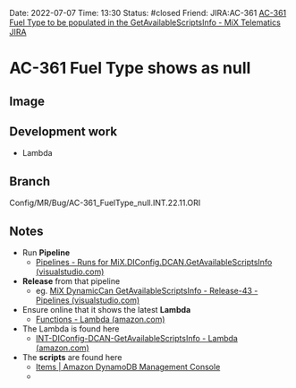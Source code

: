 Date: 2022-07-07 Time: 13:30
Status: #closed
Friend: 
JIRA:AC-361
[AC-361 Fuel Type to be populated in the GetAvailableScriptsInfo - MiX Telematics JIRA](https://jira.mixtelematics.com/browse/AC-361)

# AC-361 Fuel Type shows as null

## Image


## Development work

- Lambda

## Branch
Config/MR/Bug/AC-361_FuelType_null.INT.22.11.ORI

## Notes
- Run **Pipeline**
	- [Pipelines - Runs for MiX.DIConfig.DCAN.GetAvailableScriptsInfo (visualstudio.com)](https://mixtelematics.visualstudio.com/DeviceIntegration/_build?definitionId=918&_a=summary)
- **Release** from that pipeline
	- eg. [MiX DynamicCan GetAvailableScriptsInfo - Release-43 - Pipelines (visualstudio.com)](https://mixtelematics.visualstudio.com/DeviceIntegration/_releaseProgress?releaseId=24747&_a=release-pipeline-progress)
- Ensure online that it shows the latest **Lambda**
	- [Functions - Lambda (amazon.com)](https://eu-west-1.console.aws.amazon.com/lambda/home?region=eu-west-1#/functions?fo=and&o0=%3A&v0=DCAN)
- The Lambda is found here
	- [INT-DIConfig-DCAN-GetAvailableScriptsInfo - Lambda (amazon.com)](https://eu-west-1.console.aws.amazon.com/lambda/home?region=eu-west-1#/functions/INT-DIConfig-DCAN-GetAvailableScriptsInfo?tab=code)
- The **scripts** are found here
	- [Items | Amazon DynamoDB Management Console](https://eu-west-1.console.aws.amazon.com/dynamodbv2/home?region=eu-west-1#item-explorer?initialTagKey=&maximize=true&table=INT-DynamicCAN_CANScripts)
	- 

